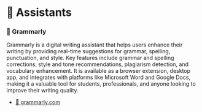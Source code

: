 # 📝 Assistants

### 💚 Grammarly
Grammarly is a digital writing assistant that helps users enhance their writing by providing real-time suggestions for grammar, spelling, punctuation, and style. Key features include grammar and spelling corrections, style and tone recommendations, plagiarism detection, and vocabulary enhancement. It is available as a browser extension, desktop app, and integrates with platforms like Microsoft Word and Google Docs, making it a valuable tool for students, professionals, and anyone looking to improve their writing quality.
- [🔗 grammarly.com](https://www.grammarly.com/)